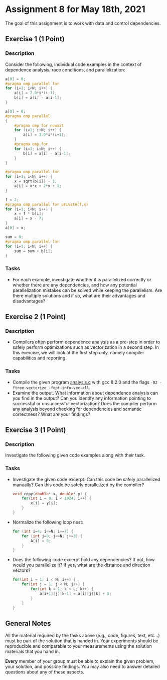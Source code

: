 # Assignment 8 for May 18th, 2021

The goal of this assignment is to work with data and control dependencies.

## Exercise 1 (1 Point)

### Description

Consider the following, individual code examples in the context of dependence analysis, race conditions, and parallelization:

```C
a[0] = 0;
#pragma omp parallel for
for (i=1; i<N; i++) {
    a[i] = 2.0*i*(i-1);
    b[i] = a[i] - a[i-1];
}
```

```C
a[0] = 0;
#pragma omp parallel
{
    #pragma omp for nowait
    for (i=1; i<N; i++) {
        a[i] = 3.0*i*(i+1);
    }
    #pragma omp for
    for (i=1; i<N; i++) {
        b[i] = a[i] - a[i-1];
    }
}
```

```C
#pragma omp parallel for
for (i=1; i<N; i++) {
    x = sqrt(b[i]) - 1;
    a[i] = x*x + 2*x + 1;
}
```

```C
f = 2;
#pragma omp parallel for private(f,x)
for (i=1; i<N; i++) {
    x = f * b[i];
    a[i] = x - 7;
}
a[0] = x; 
```
```C
sum = 0; 
#pragma omp parallel for
for (i=1; i<N; i++) {
    sum = sum + b[i];
}
```

### Tasks

- For each example, investigate whether it is parallelized correctly or whether there are any dependencies, and how any potential parallelization mistakes can be solved while keeping the parallelism. Are there multiple solutions and if so, what are their advantages and disadvantages?

## Exercise 2 (1 Point)

### Description

- Compilers often perform dependence analysis as a pre-step in order to safely perform optimizations such as vectorization in a second step. In this exercise, we will look at the first step only, namely compiler capabilities and reporting.

### Tasks
- Compile the given program [analysis.c](analysis.c) with gcc 8.2.0 and the flags `-O2 -ftree-vectorize -fopt-info-vec-all`.
- Examine the output. What information about dependence analysis can you find in the output? Can you identify any information pointing to successful or unsuccessful vectorization? Does the compiler perform any analysis beyond checking for dependencies and semantic correctness? What are your findings?

## Exercise 3 (1 Point)

### Description

Investigate the following given code examples along with their task.

### Tasks

- Investigate the given code excerpt. Can this code be safely parallelized manually? Can this code be safely parallelized by the compiler?
    ```C
    void copy(double* x, double* y) {
        for(int i = 0; i < 1024; i++) {
            x[i] = y[i];
        }
    }
    ```
- Normalize the following loop nest:
    ```C
    for (int i=4; i<=N; i+=7) {
        for (int j=0; j<=N; j+=3) {
            A[i] = 0;
        }
    }
    ```
- Does the following code excerpt hold any dependencies? If not, how would you parallelize it? If yes, what are the distance and direction vectors?
    ```C
    for(int i = 1; i < N; i++) {
        for(int j = 1; j < M; j++) {
            for(int k = 1; k < L; k++) {
                a[i+1][j][k-1] = a[i][j][k] + 5;
            }
        }
    }
    ```

## General Notes

All the material required by the tasks above (e.g., code, figures, text, etc...) must be part of the solution that is handed in. Your experiments should be reproducible and comparable to your measurements using the solution materials that you hand in.

**Every** member of your group must be able to explain the given problem, your solution, and possible findings. You may also need to answer detailed questions about any of these aspects.